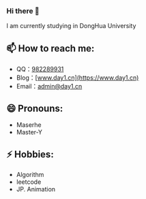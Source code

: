 ### Hi there 👋

I am currently studying in DongHua University

## 📫 How to reach me: 
- QQ：[982289931](http://wpa.qq.com/msgrd?v=3&uin=982289931&site=qq&menu=yes)
- Blog：[www.day1.cn](https://www.day1.cn)
- Email：[admin@day1.cn](admin@day1.cn)

## 😄 Pronouns: 
- Maserhe
- Master-Y

## ⚡ Hobbies: 
- Algorithm
- leetcode
- JP. Animation
